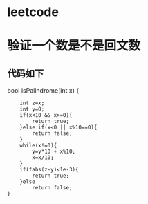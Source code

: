 # leetcode
验证一个数是不是回文数
======
代码如下
-------
bool isPalindrome(int x) {
```
    int z=x;
    int y=0;
    if(x<10 && x>=0){
        return true;
    }else if(x<0 || x%10==0){
        return false;
    }
    while(x!=0){
        y=y*10 + x%10;
        x=x/10;
    }
    if(fabs(z-y)<1e-3){
        return true;
    }else
        return false;
}

